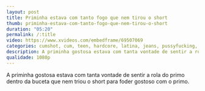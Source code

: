 ```yaml
---
layout: post
title: Priminha estava com tanto fogo que nem tirou o short
thumb: priminha-estava-com-tanto-fogo-que-nem-tirou-o-short
duration: "05:20"
permalink: /:title
video: https://www.xvideos.com/embedframe/69507069
categories: cumshot, cum, teen, hardcore, latina, jeans, pussyfucking, big-ass, big-tits, shorts, gostosa, big-cock, casada, corno, novinha, shortinho, natural-tits
description: A priminha gostosa estava com tanta vontade de sentir a rola do primo dentro da buceta que nem triou o short para foder gostoso com o primo.
qualidade: 1080p
---
```

A priminha gostosa estava com tanta vontade de sentir a rola do primo dentro da buceta que nem triou o short para foder gostoso com o primo.